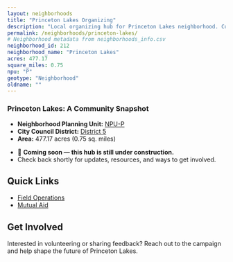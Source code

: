 ```yaml
---
layout: neighborhoods
title: "Princeton Lakes Organizing"
description: "Local organizing hub for Princeton Lakes neighborhood. Connect with field operations, mutual aid, and community organizing efforts."
permalink: /neighborhoods/princeton-lakes/
# Neighborhood metadata from neighborhoods_info.csv
neighborhood_id: 212
neighborhood_name: "Princeton Lakes"
acres: 477.17
square_miles: 0.75
npu: "P"
geotype: "Neighborhood"
oldname: ""
---
```


### **Princeton Lakes: A Community Snapshot**

  * **Neighborhood Planning Unit:** [NPU-P](https://www.atlantaga.gov/government/departments/city-planning/neighborhood-planning-units/neighborhood-and-npu-contacts)
  * **City Council District:** [District 5](https://citycouncil.atlantaga.gov/council-members)
  * **Area:** 477.17 acres (0.75 sq. miles)

- 🚧 **Coming soon — this hub is still under construction.**
- Check back shortly for updates, resources, and ways to get involved.

## Quick Links

- [Field Operations](./field-ops/)
- [Mutual Aid](./mutual-aid/)

## Get Involved

Interested in volunteering or sharing feedback? Reach out to the campaign and help shape the future of Princeton Lakes.
